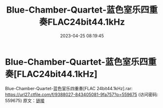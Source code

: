 ﻿---
title: Blue-Chamber-Quartet-蓝色室乐四重奏FLAC24bit44.1kHz
date: 2023-04-25 08:19:45
categories: 古典音乐、新世纪、纯音雅乐
tags: 纯音雅乐
---
# Blue-Chamber-Quartet-蓝色室乐四重奏[FLAC24bit44.1kHz]

Blue-Chamber-Quartet-蓝色室乐四重奏[FLAC
24bit44.1kHz].rar: https://url27.ctfile.com/f/9388027-843405081-9fa757?p=559675
(访问密码: 559675)
原文：[链接](https://blog.sina.com.cn/s/blog_1647c7e76010311lc.html)